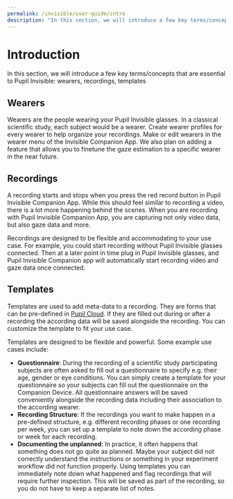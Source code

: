 ```yaml
---
permalink: /invisible/user-guide/intro
description: "In this section, we will introduce a few key terms/concepts that are essential to Pupil Invisible: wearers, recordings, templates"
---
```



# Introduction
In this section, we will introduce a few key terms/concepts that are essential to Pupil Invisible: wearers, recordings, templates

## Wearers
Wearers are the people wearing your Pupil Invisible glasses. In a classical scientific study, each subject would be a wearer. Create wearer profiles for every wearer to  help organize your recordings. Make or edit wearers in the wearer menu of the Invisible Companion App. We also plan on adding a feature that allows you to finetune the gaze estimation to a specific wearer in the near future.

## Recordings
A recording starts and stops when you press the red record button in Pupil Invisible Companion App. While this should feel similar to recording a video, there is a lot more happening behind the scenes. When you are recording with Pupil Invisible Companion App, you are capturing not only video data, but also gaze data and more.

Recordings are designed to be flexible and accommodating to your use case. For example, you could start recording without Pupil Invisible glasses connected. Then at a later point in time plug in Pupil Invisible glasses, and Pupil Invisible Companion app will automatically start recording video and gaze data once connected.

## Templates
Templates are used to add meta-data to a recording. They are forms that can be pre-defined in [Pupil Cloud](/cloud). If they are filled out during or after a recording the according data will be saved alongside the recording. You can customize the template to fit your use case.

Templates are designed to be flexible and powerful. Some example use cases include:

- **Questionnaire**: During the recording of a scientific study participating subjects are often asked to fill out a questionnaire to specify e.g. their age, gender or eye conditions. You can simply create a template for your questionnaire so your subjects can fill out the questionnaire on the Companion Device. All questionnaire answers will be saved conveniently alongside the recording data including their association to the according wearer.
- **Recording Structure**: If the recordings you want to make happen in a pre-defined structure, e.g. different recording phases or one recording per week, you can set up a template to note down the according phase or week for each recording.
- **Documenting the unplanned**: In practice, it often happens that something does not go quite as planned. Maybe your subject did not correctly understand the instructions or something in your experiment workflow did not function properly. Using templates you can immediately note down what happened and flag recordings that will require further inspection. This will be saved as part of the recording, so you do not have to keep a separate list of notes.

<!-- Bring back template editor when we have docs online -->
<!-- Read more about the [template editor](/cloud/user-guide/template-editor) in the Pupil Cloud docs.
 -->
